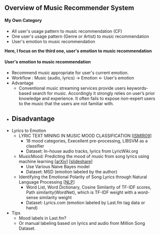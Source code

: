 ## Overview of Music Recommender System

#### My Own Category
- All user's usage pattern to music recommendation (CF)
- One user's usage pattern (Genre or Artist) to music recommendation
- User's emotion to music recommendation 
  
**Here, I focus on the third one, user's emotion to music recommendation**

#### User's emotion to music recommendation 
- Recommend music appropriate for user's current emotion.
- Workflow : Music (audio, lyrics) -> Emotion <- User's emotion
- Advantage
  - Conventional music streaming services provide users keywords-based search for music. Accordingly it strongly relies on user’s prior knowledge and experience. It often fails to expose non-expert users to the music that the users are not familiar with.
- Disadvantage
  - 
- Lyrics to Emotion
  - LYRIC TEXT MINING IN MUSIC MOOD CLASSIFICATION [[ISMIR09](http://www.ismir2009.ismir.net/proceedings/PS3-4.pdf)]
    - 18 mood categories, Execellent pre-processing, LIBSVM as a classifier
    - Dataset: In-house audio tracks, lyrics from LyricWiki.org
  - MusicMood: Predicting the mood of music from song lyrics using machine learning [[arXiv](https://arxiv.org/pdf/1611.00138.pdf)] [[slideshare](http://www.slideshare.net/SebastianRaschka/musicmood-20140912)] 
    - Use Various Naive Bayes model
    - Dataset: MSD (emotion labeled by the author)
  - Identifying the Emotional Polarity of Song Lyrics through Natural Language Processing [[NLP](https://people.eecs.berkeley.edu/~schasins/papers/identifyingEmotionalPolarity.pdf)]
    - Word List, Word Dictionary, Cosine Similarity of TF-IDF scores, Path similarity(WordNet), which is TF-IDF weight with a word-sense similarity weight
    - Dataset: Lyrics.com (emotion labeled by Last.fm tag data or hand)
- Tips
  - Mood labels in Last.fm?
  - Or manual labeling based on lyrics and audio from Million Song Dataset.
